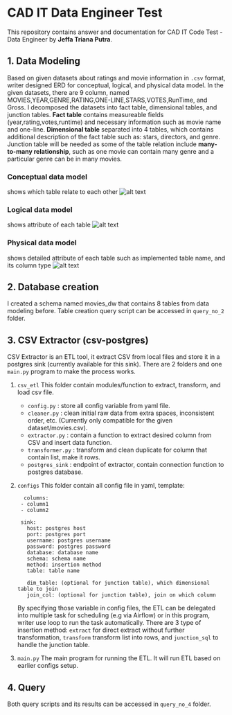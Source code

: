 # CAD IT Data Engineer Test
This repository contains answer and documentation for CAD IT Code Test - Data Engineer by **Jeffa Triana Putra**.

## 1. Data Modeling
Based on given datasets about ratings and movie information in  `.csv` format, writer designed ERD for conceptual, logical, and physical data model.
In the given datasets, there are 9 column, named MOVIES,YEAR,GENRE,RATING,ONE-LINE,STARS,VOTES,RunTime, and Gross. I decomposed the datasets into fact table, dimensional tables, and junction tables. **Fact table** contains measureable fields (year,rating,votes,runtime) and necessary information such as movie name and one-line. **Dimensional table** separated into 4 tables, which contains additional description of the fact table such as: stars, directors, and genre. Junction table will be needed as some of the table relation include **many-to-many relationship**, such as one movie can contain many genre and a particular genre can be in many movies.

### Conceptual data model
shows which table relate to each other
![alt text](https://github.com/jeffatp14/CadITDataEngTest/blob/main/data_modelling/conceptual_data%20model.jpeg)

### Logical data model
shows attribute of each table
![alt text](https://github.com/jeffatp14/CadITDataEngTest/blob/main/data_modelling/logical_data%20model.jpeg)

### Physical data model
shows detailed attribute of each table such as implemented table name, and its column type
![alt text](https://github.com/jeffatp14/CadITDataEngTest/blob/main/data_modelling/physical_data%20model.jpeg)

## 2. Database creation
I created a schema named movies_dw that contains 8 tables from data modeling before. Table creation query script can be accessed in `query_no_2` folder.

## 3. CSV Extractor (csv-postgres)
CSV Extractor is an ETL tool, it extract CSV from local files and store it in a postgres sink (currently available for this sink). 
There are 2 folders and one `main.py` program to make the process works. 
1. `csv_etl`
   This folder contain modules/function to extract, transform, and load csv file.
   - `config.py` : store all config variable from yaml file.
   - `cleaner.py` : clean initial raw data from extra spaces, inconsistent order, etc. (Currently only compatible for the given dataset/movies.csv).
   - `extractor.py` : contain a function to extract desired column from CSV and insert data function.
   - `transformer.py` : transform and clean duplicate for column that contain list, make it rows.
   - `postgres_sink` : endpoint of extractor, contain connection function to postgres database.
2. `configs`
   This folder contain all config file in yaml, template:
   ```
     columns:
    - column1
    - column2

    sink:
      host: postgres host
      port: postgres port
      username: postgres username
      password: postgres password
      database: database name
      schema: schema name
      method: insertion method
      table: table name
   
      dim_table: (optional for junction table), which dimensional table to join
      join_col: (optional for junction table), join on which column
   ```
   By specifying those variable in config files, the ETL can be delegated into multiple task for scheduling (e.g via Airflow) or in this program, writer use loop to run the task automatically. There are 3 type of insertion method: `extract` for direct extract without further transformation, `transform` transform list into rows, and `junction_sql` to handle the junction table.
   
3. `main.py`
   The main program for running the ETL. It will run ETL based on earlier configs setup.

## 4. Query
Both query scripts and its results can be accessed in `query_no_4` folder.
